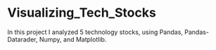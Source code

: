 # Visualizing_Tech_Stocks
In this project I analyzed 5 technology stocks, using Pandas, Pandas-Datarader, Numpy, and Matplotlib.
